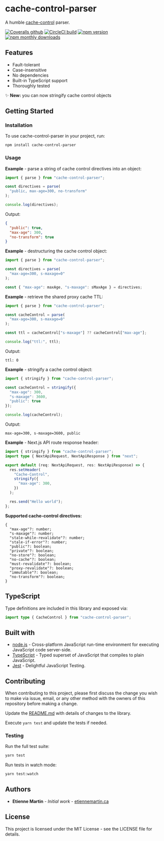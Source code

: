 # cache-control-parser

A humble [cache-control](https://developer.mozilla.org/en-US/docs/Web/HTTP/Headers/Cache-Control) parser.

[![Coveralls github](https://img.shields.io/coveralls/github/etienne-martin/cache-control-parser.svg)](https://coveralls.io/github/etienne-martin/cache-control-parser)
[![CircleCI build](https://img.shields.io/circleci/project/github/etienne-martin/cache-control-parser.svg)](https://circleci.com/gh/etienne-martin/cache-control-parser)
[![npm version](https://img.shields.io/npm/v/cache-control-parser.svg)](https://www.npmjs.com/package/cache-control-parser)
[![npm monthly downloads](https://img.shields.io/npm/dm/cache-control-parser.svg)](https://www.npmjs.com/package/cache-control-parser)

## Features

- Fault-tolerant
- Case-insensitive
- No dependencies
- Built-in TypeScript support
- Thoroughly tested

✨ **New:** you can now stringify cache control objects

## Getting Started

### Installation

To use cache-control-parser in your project, run:

```bash
npm install cache-control-parser
```

### Usage

**Example** - parse a string of cache control directives into an object:

```javascript
import { parse } from "cache-control-parser";

const directives = parse(
  "public, max-age=300, no-transform"
);

console.log(directives);
```

Output:

```json
{
  "public": true,
  "max-age": 300,
  "no-transform": true
}
```

**Example** - destructuring the cache control object:

```javascript
import { parse } from "cache-control-parser";

const directives = parse(
  "max-age=300, s-maxage=0"
);

const { "max-age": maxAge, "s-maxage": sMaxAge } = directives;
```

**Example** - retrieve the shared proxy cache TTL:

```javascript
import { parse } from "cache-control-parser";

const cacheControl = parse(
  "max-age=300, s-maxage=0"
);

const ttl = cacheControl["s-maxage"] ?? cacheControl["max-age"];

console.log("ttl:", ttl);
```

Output:

```
ttl: 0
```

**Example** - stringify a cache control object:

```javascript
import { stringify } from "cache-control-parser";

const cacheControl = stringify({
  "max-age": 300,
  "s-maxage": 3600,
  "public": true
});

console.log(cacheControl);
```

Output:

```
max-age=300, s-maxage=3600, public
```

**Example** - Next.js API route response header:

```typescript
import { stringify } from "cache-control-parser";
import type { NextApiRequest, NextApiResponse } from "next";

export default (req: NextApiRequest, res: NextApiResponse) => {
  res.setHeader(
    "Cache-Control",
    stringify({
      "max-age": 300,
    })
  );

  res.send("Hello world");
};
```

**Supported cache-control directives:**

```
{
  "max-age"?: number;
  "s-maxage"?: number;
  "stale-while-revalidate"?: number;
  "stale-if-error"?: number;
  "public"?: boolean;
  "private"?: boolean;
  "no-store"?: boolean;
  "no-cache"?: boolean;
  "must-revalidate"?: boolean;
  "proxy-revalidate"?: boolean;
  "immutable"?: boolean;
  "no-transform"?: boolean;
}
```

## TypeScript

Type definitions are included in this library and exposed via:

```typescript
import type { CacheControl } from "cache-control-parser";
```

## Built with

- [node.js](https://nodejs.org/en/) - Cross-platform JavaScript run-time environment for executing JavaScript code server-side.
- [TypeScript](https://www.typescriptlang.org/) - Typed superset of JavaScript that compiles to plain JavaScript.
- [Jest](https://facebook.github.io/jest/) - Delightful JavaScript Testing.

## Contributing

When contributing to this project, please first discuss the change you wish to make via issue, email, or any other method with the owners of this repository before making a change.

Update the [README.md](https://github.com/etienne-martin/cache-control-parser/blob/master/README.md) with details of changes to the library.

Execute `yarn test` and update the tests if needed.

### Testing

Run the full test suite:

```bash
yarn test
```

Run tests in watch mode:

```bash
yarn test:watch
```

## Authors

- **Etienne Martin** - _Initial work_ - [etiennemartin.ca](https://etiennemartin.ca/)

## License

This project is licensed under the MIT License - see the LICENSE file for details.
